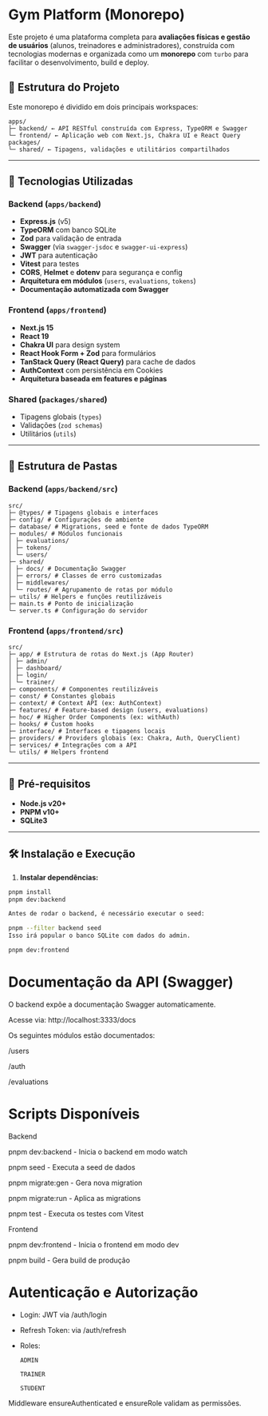 #  Gym Platform (Monorepo)

Este projeto é uma plataforma completa para **avaliações físicas e gestão de usuários** (alunos, treinadores e administradores), construída com tecnologias modernas e organizada como um **monorepo** com `turbo` para facilitar o desenvolvimento, build e deploy.

## 📁 Estrutura do Projeto

Este monorepo é dividido em dois principais workspaces:
```
apps/
├─ backend/ ← API RESTful construída com Express, TypeORM e Swagger
└─ frontend/ ← Aplicação web com Next.js, Chakra UI e React Query
packages/
└─ shared/ ← Tipagens, validações e utilitários compartilhados
```
---

## 🚀 Tecnologias Utilizadas

### Backend (`apps/backend`)
- **Express.js** (v5)
- **TypeORM** com banco SQLite
- **Zod** para validação de entrada
- **Swagger** (via `swagger-jsdoc` e `swagger-ui-express`)
- **JWT** para autenticação
- **Vitest** para testes
- **CORS**, **Helmet** e **dotenv** para segurança e config
- **Arquitetura em módulos** (`users`, `evaluations`, `tokens`)
- **Documentação automatizada com Swagger**

### Frontend (`apps/frontend`)
- **Next.js 15**
- **React 19**
- **Chakra UI** para design system
- **React Hook Form + Zod** para formulários
- **TanStack Query (React Query)** para cache de dados
- **AuthContext** com persistência em Cookies
- **Arquitetura baseada em features e páginas**

### Shared (`packages/shared`)
- Tipagens globais (`types`)
- Validações (`zod schemas`)
- Utilitários (`utils`)

---

## 📂 Estrutura de Pastas

### Backend (`apps/backend/src`)
```
src/
├─ @types/ # Tipagens globais e interfaces
├─ config/ # Configurações de ambiente
├─ database/ # Migrations, seed e fonte de dados TypeORM
├─ modules/ # Módulos funcionais
│ ├─ evaluations/
│ ├─ tokens/
│ └─ users/
├─ shared/
│ ├─ docs/ # Documentação Swagger
│ ├─ errors/ # Classes de erro customizadas
│ ├─ middlewares/
│ └─ routes/ # Agrupamento de rotas por módulo
├─ utils/ # Helpers e funções reutilizáveis
├─ main.ts # Ponto de inicialização
└─ server.ts # Configuração do servidor
```

### Frontend (`apps/frontend/src`)
```
src/
├─ app/ # Estrutura de rotas do Next.js (App Router)
│ ├─ admin/
│ ├─ dashboard/
│ ├─ login/
│ └─ trainer/
├─ components/ # Componentes reutilizáveis
├─ const/ # Constantes globais
├─ context/ # Context API (ex: AuthContext)
├─ features/ # Feature-based design (users, evaluations)
├─ hoc/ # Higher Order Components (ex: withAuth)
├─ hooks/ # Custom hooks
├─ interface/ # Interfaces e tipagens locais
├─ providers/ # Providers globais (ex: Chakra, Auth, QueryClient)
├─ services/ # Integrações com a API
└─ utils/ # Helpers frontend
```

---

## 🧪 Pré-requisitos

- **Node.js v20+**
- **PNPM v10+**
- **SQLite3**

---

## 🛠️ Instalação e Execução

1. **Instalar dependências:**

```bash
pnpm install
pnpm dev:backend

Antes de rodar o backend, é necessário executar o seed:

pnpm --filter backend seed
Isso irá popular o banco SQLite com dados do admin.

pnpm dev:frontend

```
# Documentação da API (Swagger)

O backend expõe a documentação Swagger automaticamente.

Acesse via: http://localhost:3333/docs

Os seguintes módulos estão documentados:

/users

/auth

/evaluations

# Scripts Disponíveis
Backend

pnpm dev:backend - Inicia o backend em modo watch

pnpm seed - Executa a seed de dados

pnpm migrate:gen - Gera nova migration

pnpm migrate:run - Aplica as migrations

pnpm test - Executa os testes com Vitest

Frontend

pnpm dev:frontend - Inicia o frontend em modo dev

pnpm build - Gera build de produção


# Autenticação e Autorização

 - Login: JWT via /auth/login

  - Refresh Token: via /auth/refresh

  - Roles:

        ADMIN

        TRAINER

        STUDENT

Middleware ensureAuthenticated e ensureRole validam as permissões.



